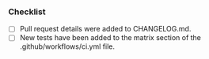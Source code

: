 ### Checklist
- [ ] Pull request details were added to CHANGELOG.md.
- [ ] New tests have been added to the matrix section of the
    .github/workflows/ci.yml file.

